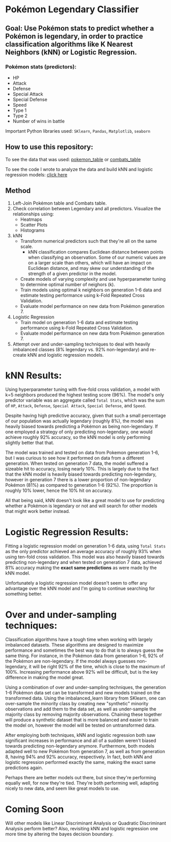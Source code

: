 # Pokémon Legendary Classifier
## Goal: Use Pokémon stats to predict whether a Pokémon is legendary, in order to practice classification algorithms like K Nearest Neighbors (kNN) or Logistic Regression.

### Pokémon stats (predictors):
* HP
* Attack
* Defense
* Special Attack
* Special Defense
* Speed
* Type 1
* Type 2
* Number of wins in battle

Important Python libraries used: `SKlearn`, `Pandas`, `Matplotlib`, `seaborn`

## How to use this repository:
To see the data that was used: [pokemon_table](https://github.com/papir805/pokemon_classification/blob/main/pokemon_data/Pokemon_with_correct_pkmn_numbers.csv) or [combats_table](https://github.com/papir805/pokemon_classification/blob/main/pokemon_data/combats.csv)

To see the code I wrote to analyze the data and build kNN and logistic regression models: [click here](https://nbviewer.org/github/papir805/pokemon_classification/blob/main/pkmn_legendary_classification.ipynb)

## Method
1) Left-Join Pokémon table and Combats table.
2) Check correlation between Legendary and all predictors.  Visualize the relationships using:
    - Heatmaps
    - Scatter Plots
    - Histograms
3) kNN
    - Transform numerical predictors such that they're all on the same scale.  
        - kNN classification compares Euclidean distance between points when classifying an observation.  Some of our numeric values are on a larger scale than others, which will have an impact on Euclidean distance, and may skew our understanding of the strength of a given predictor in the model.
    - Create models of varying complexity and use hyperparameter tuning to determine optimal number of neighors (k).
    - Train models using optimal k neighbors on generation 1-6 data and estimate testing performance using k-Fold Repeated Cross Validation.
    - Evaluate model performance on new data from Pokémon generation 7.
4) Logistic Regression
    - Train model on generation 1-6 data and estimate testing performance using k-Fold Repeated Cross Validation.
    - Evaluate model performance on new data from Pokémon generation 7.
5) Attempt over and under-sampling techniques to deal with heavily imbalanced classes (8% legendary vs. 92% non-legendary) and re-create kNN and logistic regression models.


# kNN Results:
Using hyperparameter tuning with five-fold cross validation, a model with k=5 neighbors produced the highest testing score (96%).  The model's only predictor variable was an aggregate called `Total Stats`, which was the sum of `HP`, `Attack`, `Defense`, `Special Attack`, `Special Defense`, and `Speed`.

Despite having high predictive accuracy, given that such a small percentage of our population was actually legendary (roughly 8%), the model was heavily biased towards predicting a Pokémon as being non-legendary.  If one employed a strategy of only predicting non-legendary, one would achieve roughly 92% accuracy, so the kNN model is only performing slightly better that that. 

The model was trained and tested on data from Pokemon generation 1-6, but I was curious to see how it performed on data from a different generation.  When tested on generation 7 data, the model suffered a sizeable hit to accuracy, losing nearly 10%.  This is largely due to the fact that the kNN model is heavily biased towards predicting non-legendary, however in generation 7 there is a lower proportion of non-legendary Pokémon (81%) as compared to generation 1-6 (92%).  The proportion is roughly 10% lower, hence the 10% hit on accuracy.

All that being said, kNN doesn't look like a great model to use for predicting whether a Pokémon is legendary or not and will search for other models that might work better instead.

# Logistic Regression Results:
Fitting a logistic regression model on generation 1-6 data, using `Total Stats` as the only predictor achieved an average accuracy of roughly 93% when using ten-fold cross validation.  This model was also heavily biased towards predicting non-legendary and when tested on generation 7 data, achieved 81% accuracy making the **exact same predictions** as were made by the kNN model.  

Unfortunately a logistic regression model doesn't seem to offer any advantage over the kNN model and I'm going to continue searching for something better.

# Over and under-sampling techniques:
Classification algorithms have a tough time when working with largely imbalanced datasets.  These algorithms are designed to maximize performance and sometimes the best way to do that is to always guess the same thing.  For instance, in the Pokémon data from generation 1-6, 92% of the Pokémon are non-legendary.  If the model always guesses non-legendary, it will be right 92% of the time, which is close to the maximum of 100%.  Increasing performance above 92% will be difficult, but is the key difference in making the model great.

Using a combination of over and under-sampling techniques, the generation 1-6 Pokémon data set can be transformed and new models trained on the transformed data.  Using the imbalanced_learn library from SKlearn, one can over-sample the minority class by creating new "synthetic" minority observations and add them to the data set, as well as under-sample the majority class by removing majority observations.  Chaining these together will produce a synthetic dataset that is more balanced and easier to train the model on, however the model will be tested on untransformed data.

After employing both techniques, kNN and logistic regression both saw significant increases in performance and all of a sudden weren't biased towards predicting non-legendary anymore.  Furthermore, both models adapted well to new Pokémon from generation 7, as well as from generation 8, having 94% and 92% accuracy, respectively.  In fact, both kNN and logistic regression performed exactly the same, making the exact same predictions again.  

Perhaps there are better models out there, but since they're performing equally well, for now they're tied.  They're both performing well, adapting nicely to new data, and seem like great models to use.


# Coming Soon
Will other models like Linear Discriminant Analysis or Quadratic Discriminant Analysis perform better?  Also, revisiting kNN and logistic regression one more time by altering the bayes decision boundary.
